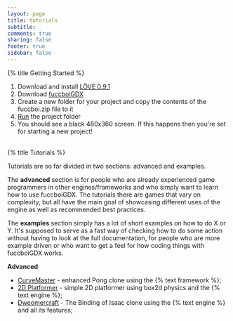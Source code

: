 ```yaml
---
layout: page
title: tutorials 
subtitle:
comments: true
sharing: false
footer: true
sidebar: false 
---
```


{% title Getting Started %}


1.  Download and install [LÖVE 0.9.1](http://love2d.org)
2.  Download [fuccboiGDX](downloads/fuccboi.zip)
3.  Create a new folder for your project and copy the contents of the fuccboi.zip file to it
4.  [Run](https://www.love2d.org/wiki/Getting_Started) the project folder
5.  You should see a black 480x360 screen. If this happens then you're set for starting a new project!
<br><br>

{% title Tutorials %}

Tutorials are so far divided in two sections: advanced and examples. 

<!--
The **beginner** section has a bunch of tutorials for people who have never programmed before and want to get started. 
The topics covered range from the very basics of programming up to right before object orientation is needed. 

The **intermediate** section is for people who already have some programming experience (and for people who went through the beginner tutorials) 
but don't necessarily know Lua, LÖVE nor game programming enough. The topics covered range from a bottom up explanation of object oriented programming 
to making newbie-friendly games such as Pong, Asteroids, Arkanoid, Tetris and so on. 
-->

The **advanced** section is for people who are already experienced game programmers in other engines/frameworks and 
who simply want to learn how to use fuccboiGDX. The tutorials there are games that vary on complexity, but all have 
the main goal of showcasing different uses of the engine as well as recommended best practices. 

The **examples** section simply has a lot of short examples on how to do X or Y. It's supposed to serve as a fast way 
of checking how to do some action without having to look at the full documentation, for people who are more example driven
or who want to get a feel for how coding things with fuccboiGDX works.

**Advanced**

*   [CurveMaster](curvemaster) - enhanced Pong clone using the {% text framework %};
*   [2D Platformer](2d-platformer) - simple 2D platformer using box2d physics and the {% text engine %};
*   [Dweomercraft](dweomercraft) - The Binding of Isaac clone using the {% text engine %} and all its features;
<br><br>
